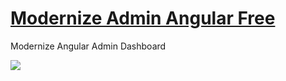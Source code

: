 # <a href="https://modernize-angular-free.netlify.app/dashboard">Modernize Admin Angular Free</a>
Modernize Angular Admin Dashboard


<!-- Main image of Template -->
<a target="_blank" href="https://adminmart.com/product/modernize-free-angular-material-template/">
  <img src="https://adminmart.com/wp-content/uploads/2023/04/modernize-free-angular-material-admin-dashboard-min.png" />
</a>






